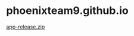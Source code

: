 # phoenixteam9.github.io
[app-release.zip](https://github.com/phoenixteam9/phoenixteam9.github.io/files/10775177/app-release.zip)
